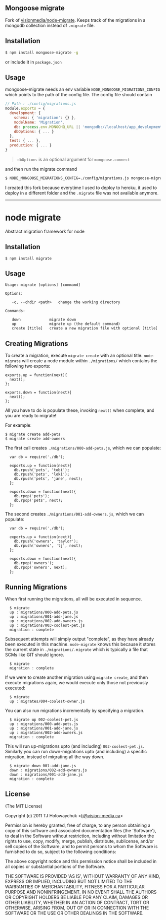
## Mongoose migrate

Fork of [visionmedia/node-migrate](https://github.com/visionmedia/node-migrate). Keeps track of the migrations in a mongodb collection instead of `.migrate` file.

## Installation

```sh
$ npm install mongoose-migrate -g
```

or include it in `package.json`

## Usage

mongoose-migrate needs an env variable `NODE_MONGOOSE_MIGRATIONS_CONFIG` which points to the path of the config file. The config file should contain

```js
// Path : ./config/migrations.js
module.exports = {
  development: {
    schema: { 'migration': {} },
    modelName: 'Migration',
    db: process.env.MONGOHQ_URL || 'mongodb://localhost/app_development',
    dbOptions: { ... }
  },
  test: { ... },
  production: { ... }
}
```
> `dbOptions` is an optional argument for `mongoose.connect`

and then run the migrate command

```sh
$ NODE_MONGOOSE_MIGRATIONS_CONFIG=./config/migrations.js mongoose-migrate
```

I created this fork because everytime I used to deploy to heroku, it used to deploy in a different folder and the `.migrate` file was not available anymore.

---

# node migrate

  Abstract migration framework for node

## Installation

    $ npm install migrate

## Usage

```
Usage: migrate [options] [command]

Options:

   -c, --chdir <path>   change the working directory

Commands:

   down             migrate down
   up               migrate up (the default command)
   create [title]   create a new migration file with optional [title]

```

## Creating Migrations

To create a migration, execute `migrate create` with an optional title. `node-migrate` will create a node module within `./migrations/` which contains the following two exports:

    exports.up = function(next){
      next();
    };

    exports.down = function(next){
      next();
    };

All you have to do is populate these, invoking `next()` when complete, and you are ready to migrate!

For example:

    $ migrate create add-pets
    $ migrate create add-owners

The first call creates `./migrations/000-add-pets.js`, which we can populate:

      var db = require('./db');

      exports.up = function(next){
        db.rpush('pets', 'tobi');
        db.rpush('pets', 'loki');
        db.rpush('pets', 'jane', next);
      };

      exports.down = function(next){
        db.rpop('pets');
        db.rpop('pets', next);
      };

The second creates `./migrations/001-add-owners.js`, which we can populate:

      var db = require('./db');

      exports.up = function(next){
        db.rpush('owners', 'taylor');
        db.rpush('owners', 'tj', next);
      };

      exports.down = function(next){
        db.rpop('owners');
        db.rpop('owners', next);
      };

## Running Migrations

When first running the migrations, all will be executed in sequence.

      $ migrate
      up : migrations/000-add-pets.js
      up : migrations/001-add-jane.js
      up : migrations/002-add-owners.js
      up : migrations/003-coolest-pet.js
      migration : complete

Subsequent attempts will simply output "complete", as they have already been executed in this machine. `node-migrate` knows this because it stores the current state in `./migrations/.migrate` which is typically a file that SCMs like GIT should ignore.

      $ migrate
      migration : complete

If we were to create another migration using `migrate create`, and then execute migrations again, we would execute only those not previously executed:

      $ migrate
      up : migrates/004-coolest-owner.js

You can also run migrations incrementally by specifying a migration.

      $ migrate up 002-coolest-pet.js
      up : migrations/000-add-pets.js
      up : migrations/001-add-jane.js
      up : migrations/002-add-owners.js
      migration : complete

This will run up-migrations upto (and including) `002-coolest-pet.js`. Similarly you can run down-migrations upto (and including) a specific migration, instead of migrating all the way down.

      $ migrate down 001-add-jane.js
      down : migrations/002-add-owners.js
      down : migrations/001-add-jane.js
      migration : complete

## License

(The MIT License)

Copyright (c) 2011 TJ Holowaychuk &lt;tj@vision-media.ca&gt;

Permission is hereby granted, free of charge, to any person obtaining
a copy of this software and associated documentation files (the
'Software'), to deal in the Software without restriction, including
without limitation the rights to use, copy, modify, merge, publish,
distribute, sublicense, and/or sell copies of the Software, and to
permit persons to whom the Software is furnished to do so, subject to
the following conditions:

The above copyright notice and this permission notice shall be
included in all copies or substantial portions of the Software.

THE SOFTWARE IS PROVIDED 'AS IS', WITHOUT WARRANTY OF ANY KIND,
EXPRESS OR IMPLIED, INCLUDING BUT NOT LIMITED TO THE WARRANTIES OF
MERCHANTABILITY, FITNESS FOR A PARTICULAR PURPOSE AND NONINFRINGEMENT.
IN NO EVENT SHALL THE AUTHORS OR COPYRIGHT HOLDERS BE LIABLE FOR ANY
CLAIM, DAMAGES OR OTHER LIABILITY, WHETHER IN AN ACTION OF CONTRACT,
TORT OR OTHERWISE, ARISING FROM, OUT OF OR IN CONNECTION WITH THE
SOFTWARE OR THE USE OR OTHER DEALINGS IN THE SOFTWARE.
